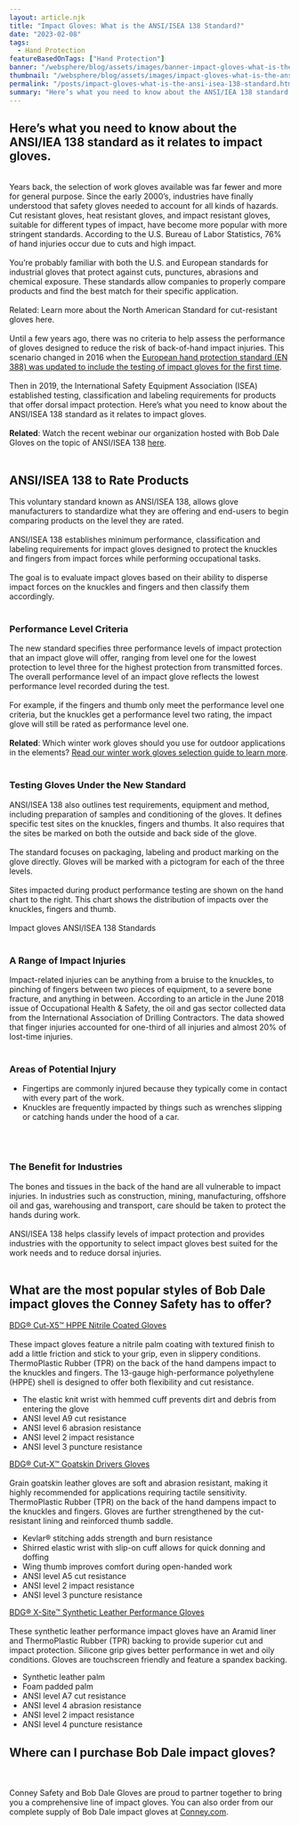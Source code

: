 ```yaml
---
layout: article.njk
title: "Impact Gloves: What is the ANSI/ISEA 138 Standard?"
date: "2023-02-08"
tags:
  - Hand Protection
featureBasedOnTags: ["Hand Protection"]
banner: "/websphere/blog/assets/images/banner-impact-gloves-what-is-the-ansi-isea-138-standard.webp"
thumbnail: "/websphere/blog/assets/images/impact-gloves-what-is-the-ansi-isea-138-standard.webp"
permalink: "/posts/impact-gloves-what-is-the-ansi-isea-138-standard.html"
summary: "Here’s what you need to know about the ANSI/IEA 138 standard as it relates to impact gloves."
---
```


<h2 class="intro">Here’s what you need to know about the ANSI/IEA 138 standard as it relates to impact gloves.</h2>
<br>
Years back, the selection of work gloves available was far fewer and more for general purpose. Since the early 2000’s, industries have finally understood that safety gloves needed to account for all kinds of hazards. Cut resistant gloves, heat resistant gloves, and impact resistant gloves, suitable for different types of impact, have become more popular with more stringent standards. According to the U.S. Bureau of Labor Statistics, 76% of hand injuries occur due to cuts and high impact.
<br><br>
You’re probably familiar with both the U.S. and European standards for industrial gloves that protect against cuts, punctures, abrasions and chemical exposure. These standards allow companies to properly compare products and find the best match for their specific application.
<br><br>
Related: Learn more about the North American Standard for cut-resistant gloves here.
<br><br>
Until a few years ago, there was no criteria to help assess the performance of gloves designed to reduce the risk of back-of-hand impact injuries. This scenario changed in 2016 when the <a href="https://www.hazmasters.com/news/10902/getting-a-hold-on-the-en-388-standard-for-impact-gloves">European hand protection standard (EN 388) was updated to include the testing of impact gloves for the first time</a>. 
<br><br>
Then in 2019, the International Safety Equipment Association (ISEA) established testing, classification and labeling requirements for products that offer dorsal impact protection. Here’s what you need to know about the ANSI/ISEA 138 standard as it relates to impact gloves.
<br><br>
<strong>Related</strong>: Watch the recent webinar our organization hosted with Bob Dale Gloves on the topic of ANSI/ISEA 138 <a href="https://www.conney.com/websphere/video/2022-03-08%2010.01%20Protection%20for%20the%20Task%20at%20Hand_%20Understanding%20the%20Impact%20of%20ANSI_ISEA%20138-2019%20presented%20by%20Bob%20Dale%20Gloves.mp4?utm_medium=Bob-Dale-Impact&utm_source=Blog&utm_campaign=BDG">here</a>.
<br><br>
<h2>ANSI/ISEA 138 to Rate Products</h2>
This voluntary standard known as ANSI/ISEA 138, allows glove manufacturers to standardize what they are offering and end-users to begin comparing products on the level they are rated.
<br><br>
ANSI/ISEA 138 establishes minimum performance, classification and labeling requirements for impact gloves designed to protect the knuckles and fingers from impact forces while performing occupational tasks.
<br><br>
The goal is to evaluate impact gloves based on their ability to disperse impact forces on the knuckles and fingers and then classify them accordingly.
<br><br>
<h3>Performance Level Criteria</h3>
The new standard specifies three performance levels of impact protection that an impact glove will offer, ranging from level one for the lowest protection to level three for the highest protection from transmitted forces. The overall performance level of an impact glove reflects the lowest performance level recorded during the test.
<br><br>
For example, if the fingers and thumb only meet the performance level one criteria, but the knuckles get a performance level two rating, the impact glove will still be rated as performance level one.
<br><br>
<strong>Related</strong>: Which winter work gloves should you use for outdoor applications in the elements? <a href="https://conney.com/websphere/blog/posts/winter-work-gloves-and-freezer-gloves-selection-guide.html/winter-work-gloves-and-freezer-gloves-selection-guide">Read our winter work gloves selection guide to learn more</a>.
<br><br>
<h3>Testing Gloves Under the New Standard</h3>
ANSI/ISEA 138 also outlines test requirements, equipment and method, including preparation of samples and conditioning of the gloves. It defines specific test sites on the knuckles, fingers and thumbs. It also requires that the sites be marked on both the outside and back side of the glove.
<br><br>
The standard focuses on packaging, labeling and product marking on the glove directly. Gloves will be marked with a pictogram for each of the three levels.
<br><br>
Sites impacted during product performance testing are shown on the hand chart to the right. This chart shows the distribution of impacts over the knuckles, fingers and thumb.
<br><br>
Impact gloves ANSI/ISEA 138 Standards
<br><br>
<h3>A Range of Impact Injuries</h3>
Impact-related injuries can be anything from a bruise to the knuckles, to pinching of fingers between two pieces of equipment, to a severe bone fracture, and anything in between. According to an article in the June 2018 issue of Occupational Health & Safety, the oil and gas sector collected data from the International Association of Drilling Contractors. The data showed that finger injuries accounted for one-third of all injuries and almost 20% of lost-time injuries.
<br><br>
<h3>Areas of Potential Injury</h3>
<ul>
    <li>Fingertips are commonly injured because they typically come in contact with every part of the work.</li>
    <li>Knuckles are frequently impacted by things such as wrenches slipping or catching hands under the hood of a car.</li>
</ul>
<br><br>
<h3>The Benefit for Industries</h3>
The bones and tissues in the back of the hand are all vulnerable to impact injuries. In industries such as construction, mining, manufacturing, offshore oil and gas, warehousing and transport, care should be taken to protect the hands during work.
<br><br>
ANSI/ISEA 138 helps classify levels of impact protection and provides industries with the opportunity to select impact gloves best suited for the work needs and to reduce dorsal injuries.
<br><br>
<h2>What are the most popular styles of Bob Dale impact gloves the Conney Safety has to offer?</h2>
<a href="https://www.conney.com/style/bdg-cut-x5-hppe-nitrile-coated-gloves-backhand-tpr-impact-protection?utm_medium=Bob-Dale-Impact&utm_source=Blog&utm_campaign=BDG">BDG® Cut-X5™ HPPE Nitrile Coated Gloves</a>
<br><br>
These impact gloves feature a nitrile palm coating with textured finish to add a little friction and stick to your grip, even in slippery conditions. ThermoPlastic Rubber (TPR) on the back of the hand dampens impact to the knuckles and fingers. The 13-gauge high-performance polyethylene (HPPE) shell is designed to offer both flexibility and cut resistance.
<ul>
    <li>The elastic knit wrist with hemmed cuff prevents dirt and debris from entering the glove</li>
    <li>ANSI level A9 cut resistance</li>
    <li>ANSI level 6 abrasion resistance</li>
    <li>ANSI level 2 impact resistance</li>
    <li>ANSI level 3 puncture resistance</li>
</ul>
<a href="https://www.conney.com/style/bdg-cut-x-goatskin-drivers-gloves-backhand-tpr-impact-protection?utm_medium=Bob-Dale-Impact&utm_source=Blog&utm_campaign=BDG">BDG® Cut-X™ Goatskin Drivers Gloves</a>
<br><br>
Grain goatskin leather gloves are soft and abrasion resistant, making it highly recommended for applications requiring tactile sensitivity. ThermoPlastic Rubber (TPR) on the back of the hand dampens impact to the knuckles and fingers. Gloves are further strengthened by the cut-resistant lining and reinforced thumb saddle.
<ul>
    <li>Kevlar® stitching adds strength and burn resistance</li>
    <li>Shirred elastic wrist with slip-on cuff allows for quick donning and doffing</li>
    <li>Wing thumb improves comfort during open-handed work</li>
    <li>ANSI level A5 cut resistance</li>
    <li>ANSI level 2 impact resistance</li>
    <li>ANSI level 3 puncture resistance</li>
</ul>
<a href="https://www.conney.com/style/bdg-x-site-synthetic-leather-performance-gloves-cut-resistant-spandex-backing-touchscreen-friendly?utm_medium=Bob-Dale-Impact&utm_source=Blog&utm_campaign=BDG">BDG® X-Site™ Synthetic Leather Performance Gloves</a>
<br><br>
These synthetic leather performance impact gloves have an Aramid liner and ThermoPlastic Rubber (TPR) backing to provide superior cut and impact protection. Silicone grip gives better performance in wet and oily conditions. Gloves are touchscreen friendly and feature a spandex backing.
<ul>
    <li>Synthetic leather palm</li>
    <li>Foam padded palm</li>
    <li>ANSI level A7 cut resistance</li>
    <li>ANSI level 4 abrasion resistance</li>
    <li>ANSI level 2 impact resistance</li>
    <li>ANSI level 4 puncture resistance</li>
</ul>
<h2>Where can I purchase Bob Dale impact gloves?</h2>
<br><br>
Conney Safety and Bob Dale Gloves are proud to partner together to bring you a comprehensive line of impact gloves. You can also order from our complete supply of Bob Dale impact gloves at <a href="https://www.conney.com/pages/bob-dale-gloves?utm_medium=Bob-Dale-Impact&utm_source=Blog&utm_campaign=BDG">Conney.com</a>.